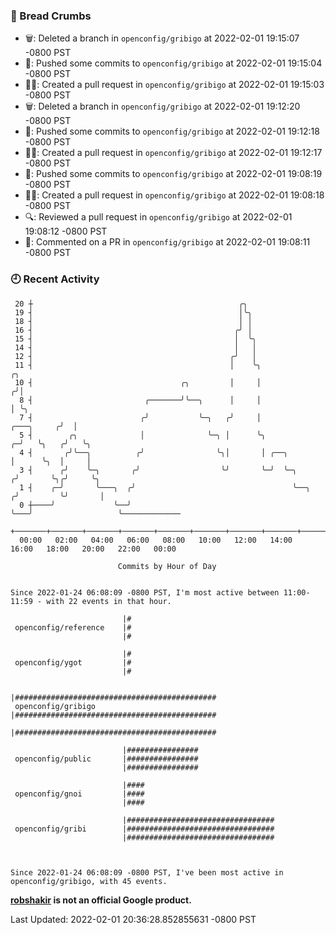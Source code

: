 ### 🍞 Bread Crumbs

 * 🗑: Deleted a branch in `openconfig/gribigo` at 2022-02-01 19:15:07 -0800 PST
 * 🚢: Pushed some commits to `openconfig/gribigo` at 2022-02-01 19:15:04 -0800 PST
 * ✍🏼: Created a pull request in `openconfig/gribigo` at 2022-02-01 19:15:03 -0800 PST
 * 🗑: Deleted a branch in `openconfig/gribigo` at 2022-02-01 19:12:20 -0800 PST
 * 🚢: Pushed some commits to `openconfig/gribigo` at 2022-02-01 19:12:18 -0800 PST
 * ✍🏼: Created a pull request in `openconfig/gribigo` at 2022-02-01 19:12:17 -0800 PST
 * 🚢: Pushed some commits to `openconfig/gribigo` at 2022-02-01 19:08:19 -0800 PST
 * ✍🏼: Created a pull request in `openconfig/gribigo` at 2022-02-01 19:08:18 -0800 PST
 * 🔍: Reviewed a pull request in  `openconfig/gribigo` at 2022-02-01 19:08:12 -0800 PST
 * 💬: Commented on a PR in  `openconfig/gribigo` at 2022-02-01 19:08:11 -0800 PST

### 🕘 Recent Activity
```
 20 ┼                                              ╭╮
 19 ┤                                              │╰╮
 18 ┤                                              │ │
 16 ┤                                             ╭╯ │
 15 ┤                                             │  ╰╮
 14 ┤                                             │   │
 12 ┤                                            ╭╯   │
 11 ┤                                            │    ╰╮                              ╭╮
 10 ┤                                 ╭╮         │     │                             ╭╯│
  8 ┤                         ╭───────╯╰──╮      │     │                             │ ╰╮
  7 ┤                        ╭╯           ╰─╮   ╭╯     │                  ╭───╮     ╭╯  │
  5 ┤        ╭╮              │              ╰─╮ │      ╰╮               ╭─╯   ╰╮   ╭╯   ╰╮
  4 ┤       ╭╯╰──╮          ╭╯                ╰╮│       │ ╭──╮          │      ╰╮  │     │
  3 ┤      ╭╯    ╰─╮       ╭╯                  ╰╯       ╰─╯  ╰─╮       ╭╯       ╰╮╭╯     ╰╮
  1 ┤    ╭─╯       ╰───╮  ╭╯                                   ╰──╮   ╭╯         ╰╯       │
  0 ┼────╯             ╰──╯                                       ╰───╯                   ╰─────────────
    +───────+───────+───────+───────+───────+───────+───────+───────+───────+───────+───────+───────+────
  00:00   02:00   04:00   06:00   08:00   10:00   12:00   14:00   16:00   18:00   20:00   22:00   00:00   

						Commits by Hour of Day


Since 2022-01-24 06:08:09 -0800 PST, I'm most active between 11:00-11:59 - with 22 events in that hour.

```



```
                         |#
 openconfig/reference    |#
                         |#

                         |#
 openconfig/ygot         |#
                         |#

                         |#############################################
 openconfig/gribigo      |#############################################
                         |#############################################

                         |################
 openconfig/public       |################
                         |################

                         |####
 openconfig/gnoi         |####
                         |####

                         |#################################
 openconfig/gribi        |#################################
                         |#################################



Since 2022-01-24 06:08:09 -0800 PST, I've been most active in openconfig/gribigo, with 45 events.

```
**[robshakir](mailto:robjs@google.com) is not an official Google product.**  


Last Updated: 2022-02-01 20:36:28.852855631 -0800 PST
